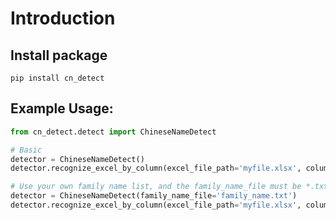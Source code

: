# Introduction
## Install package
```shell
pip install cn_detect
```
##  Example Usage:
```python
from cn_detect.detect import ChineseNameDetect

# Basic
detector = ChineseNameDetect() 
detector.recognize_excel_by_column(excel_file_path='myfile.xlsx', column='Name')

# Use your own family name list, and the family_name_file must be *.txt file
detector = ChineseNameDetect(family_name_file='family_name.txt')
detector.recognize_excel_by_column(excel_file_path='myfile.xlsx', column='Name')
```
